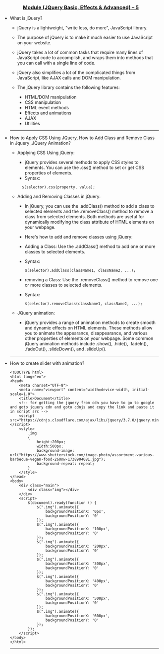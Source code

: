 
<h3 align="center"> <u>Module (JQuery Basic, Effects & Advanced) – 5</u></h3>


* What is jQuery?
    - jQuery is a lightweight, "write less, do more", JavaScript library.

    - The purpose of jQuery is to make it much easier to use JavaScript on your website.

    - jQuery takes a lot of common tasks that require many lines of JavaScript code to accomplish, and wraps them into methods that you can call with a single line of code.

    - jQuery also simplifies a lot of the complicated things from JavaScript, like AJAX calls and DOM manipulation.

    - The jQuery library contains the following features:

      - HTML/DOM manipulation
      - CSS manipulation
      - HTML event methods
      - Effects and animations
      - AJAX
      - Utilities
    -----
* How to Apply CSS Using JQuery, How to Add Class and Remove Class in Jquery ,JQuery Animation?
    - Applying CSS Using jQuery:
      - jQuery provides several methods to apply CSS styles to elements. You can use the .css() method to set or get CSS properties of elements.
      - Syntax:
      ```
        $(selector).css(property, value);
      ```

    - Adding and Removing Classes in jQuery:
      - In jQuery, you can use the .addClass() method to add a class to selected elements and the .removeClass() method to remove a class from selected elements. Both methods are useful for dynamically modifying the class attribute of HTML elements on your webpage.

      - Here's how to add and remove classes using jQuery:

      - Adding a Class:
      Use the .addClass() method to add one or more classes to selected elements.

      - Syntax:
  
        ```
        $(selector).addClass(className1, className2, ...);
        ```
       - removing a Class:
        Use the .removeClass() method to remove one or more classes to selected elements.

        - Syntax:
  
            ```
            $(selector).removeClass(className1, className2, ...);
            ```
        
    - JQuery animation:
      - jQuery provides a range of animation methods to create smooth and dynamic effects on HTML elements. These methods allow you to animate the appearance, disappearance, and various other properties of elements on your webpage. Some common jQuery animation methods include .show(), .hide(), .fadeIn(), .fadeOut(), .slideDown(), and .slideUp().
    ----
* How to create slider with animation?

    ```
    <!DOCTYPE html>
    <html lang="en">
    <head>
        <meta charset="UTF-8">
        <meta name="viewport" content="width=device-width, initial-scale=1.0">
        <title>Document</title>
        <!-- for getting the jquery from cdn you have to go to google and goto jquery cdn and goto cdnjs and copy the link and paste it in script src -->
        <script src="https://cdnjs.cloudflare.com/ajax/libs/jquery/3.7.0/jquery.min.js"></script>
        <style>
            .img
            {
                height:200px;
                width:500px;
                background-image: url("https://www.shutterstock.com/image-photo/assortment-various-barbecue-vegan-food-260nw-1738904081.jpg");
                background-repeat: repeat;
            }
        </style>
    </head>
    <body>
        <div class="main">
            <div class="img"></div>
        </div>
        <script>
            $(document).ready(function () {
                $(".img").animate({
                    backgroundPositionX: '0px',
                    backgroundPositionY: '0'
                });
                $(".img").animate({
                    backgroundPositionX: '100px',
                    backgroundPositionY: '0'
                });
                $(".img").animate({
                    backgroundPositionX: '200px',
                    backgroundPositionY: '0'
                });
                $(".img").animate({
                    backgroundPositionX: '300px',
                    backgroundPositionY: '0'
                });
                $(".img").animate({
                    backgroundPositionX: '400px',
                    backgroundPositionY: '0'
                });
                $(".img").animate({
                    backgroundPositionX: '500px',
                    backgroundPositionY: '0'
                });
                $(".img").animate({
                    backgroundPositionX: '600px',
                    backgroundPositionY: '0'
                });
            });
        </script>
    </body>
    </html>
    ```
    ----
